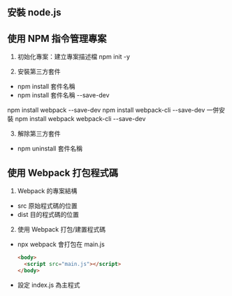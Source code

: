 ## 安裝 node.js

## 使用 NPM 指令管理專案

1.  初始化專案：建立專案描述檔
    npm init -y

2.  安裝第三方套件

- npm install 套件名稱
- npm install 套件名稱 --save-dev

npm install webpack --save-dev
npm install webpack-cli --save-dev
一併安裝
npm install webpack webpack-cli --save-dev

3. 解除第三方套件

- npm uninstall 套件名稱

## 使用 Webpack 打包程式碼

1. Webpack 的專案結構

- src 原始程式碼的位置
- dist 目的程式碼的位置

2. 使用 Webpack 打包/建置程式碼

- npx webpack
  會打包在 main.js

  ```html
  <body>
    <script src="main.js"></script>
  </body>
  ```

- 設定 index.js 為主程式
